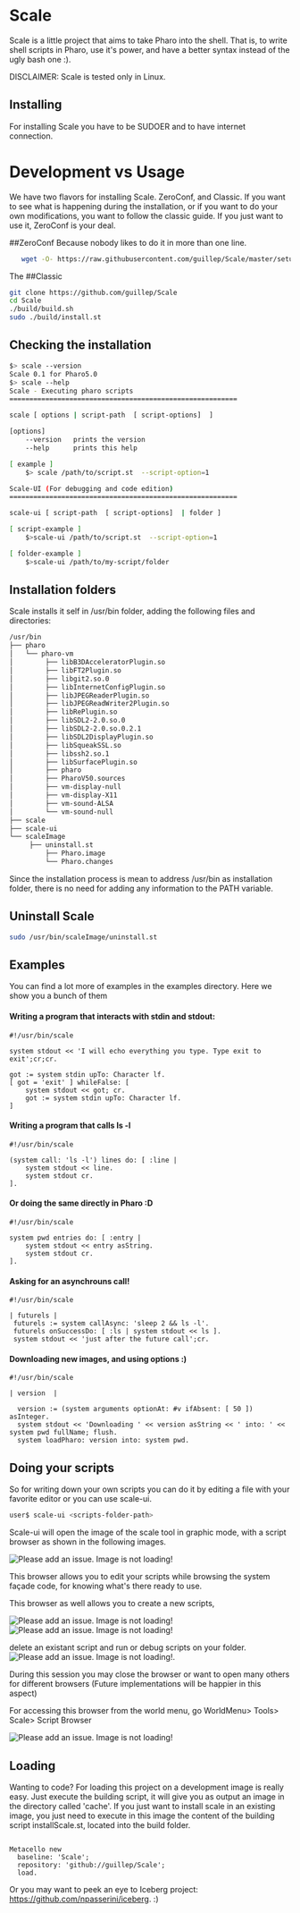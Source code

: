 Scale
=====

Scale is a little project that aims to take Pharo into the shell. That is, to write shell scripts in Pharo, use it's power, and have a better syntax instead of the ugly bash one :).


DISCLAIMER: Scale is tested only in Linux. 


Installing
----------

For installing Scale you have to be SUDOER and to have internet connection. 



# Development vs Usage

  We have two flavors for installing Scale. ZeroConf, and Classic. 
  If you want to see what is happening during the installation, or if you want to do your own modifications, you want to follow the classic guide. 
  If you just want to use it, ZeroConf is your deal. 
  

##ZeroConf 
 Because nobody likes to do it in more than one line. 
```bash
   wget -O- https://raw.githubusercontent.com/guillep/Scale/master/setupScale.sh | sudo bash
 ```
  The 
##Classic 


```bash
git clone https://github.com/guillep/Scale
cd Scale
./build/build.sh
sudo ./build/install.st
```


## Checking the installation 

```bash
$> scale --version
Scale 0.1 for Pharo5.0
$> scale --help
Scale - Executing pharo scripts
=========================================================

scale [ options | script-path  [ script-options]  ] 

[options] 
	--version	prints the version
	--help		prints this help 

[ example ] 
	$> scale /path/to/script.st  --script-option=1

Scale-UI (For debugging and code edition)
=========================================================

scale-ui [ script-path  [ script-options]  | folder ] 

[ script-example ] 
	$>scale-ui /path/to/script.st  --script-option=1

[ folder-example ]
	$>scale-ui /path/to/my-script/folder 
```



## Installation folders

Scale installs it self in /usr/bin folder, adding the following files and directories: 

```bash
/usr/bin
├── pharo
│   └── pharo-vm
│        ├── libB3DAcceleratorPlugin.so
│        ├── libFT2Plugin.so
│        ├── libgit2.so.0
│        ├── libInternetConfigPlugin.so
│        ├── libJPEGReaderPlugin.so
│        ├── libJPEGReadWriter2Plugin.so
│        ├── libRePlugin.so
│        ├── libSDL2-2.0.so.0
│        ├── libSDL2-2.0.so.0.2.1
│        ├── libSDL2DisplayPlugin.so
│        ├── libSqueakSSL.so
│        ├── libssh2.so.1
│        ├── libSurfacePlugin.so
│        ├── pharo
│        ├── PharoV50.sources
│        ├── vm-display-null
│        ├── vm-display-X11
│        ├── vm-sound-ALSA
│        └── vm-sound-null
├── scale
├── scale-ui
└── scaleImage
	 ├── uninstall.st
         ├── Pharo.image
         └── Pharo.changes

```

Since the installation process is mean to address /usr/bin as installation folder, there is no need for adding any information to the PATH variable.


## Uninstall Scale 
```bash
sudo /usr/bin/scaleImage/uninstall.st
```




Examples
-------

You can find a lot more of examples in the examples directory. Here we show you a bunch of them


#### Writing a program that interacts with stdin and stdout:

```smalltalk
#!/usr/bin/scale

system stdout << 'I will echo everything you type. Type exit to exit';cr;cr.

got := system stdin upTo: Character lf.
[ got = 'exit' ] whileFalse: [
	system stdout << got; cr.
	got := system stdin upTo: Character lf.
]
```

#### Writing a program that calls ls -l

```smalltalk
#!/usr/bin/scale

(system call: 'ls -l') lines do: [ :line |
	system stdout << line.
	system stdout cr.
].
```

#### Or doing the same directly in Pharo :D

```smalltalk
#!/usr/bin/scale

system pwd entries do: [ :entry |
	system stdout << entry asString.
	system stdout cr.
].
```


#### Asking for an asynchrouns call! 

```smalltalk
#!/usr/bin/scale

| futurels |
 futurels := system callAsync: 'sleep 2 && ls -l'.
 futurels onSuccessDo: [ :ls | system stdout << ls ].
 system stdout << 'just after the future call';cr.

```



#### Downloading new images, and using options :) 

```smalltalk
#!/usr/bin/scale

| version  |
	
  version := (system arguments optionAt: #v ifAbsent: [ 50 ]) asInteger.
  system stdout << 'Downloading ' << version asString << ' into: ' << system pwd fullName; flush.
  system loadPharo: version into: system pwd.

```

Doing your scripts
------------------

So for writing down your own scripts you can do it by editing a file with your favorite editor or you can use scale-ui. 
```bash
user$ scale-ui <scripts-folder-path>
```

Scale-ui will open the image of the scale tool in graphic mode, with a script browser as shown in the following images. 

![Please add an issue. Image is not loading!][image-browser]

This browser allows you to edit your scripts while browsing the system façade code, for knowing what's there ready to use. 

This browser as well allows you to create a new scripts,

![Please add an issue. Image is not loading!][image-create]
![Please add an issue. Image is not loading!][image-created]

delete an existant script and run or debug scripts on your folder. 
![Please add an issue. Image is not loading!][image-debug].

During this session you may close the browser or want to open many others for different browsers (Future implementations will be happier in this aspect)

For accessing this browser from the world menu, go WorldMenu> Tools> Scale> Script Browser

![Please add an issue. Image is not loading!][image-menu]



Loading
-------

Wanting to code? 
   For loading this project on a development image is really easy. Just execute the building script, it will give you as output an image in the directory called 'cache'. 
   If you just want to install scale in an existing image, you just need to execute in this image the content of the building script installScale.st, located into the build folder. 


```smalltalk

Metacello new
  baseline: 'Scale';
  repository: 'github://guillep/Scale';
  load.

```

Or you may want to peek an eye to Iceberg project: https://github.com/npasserini/iceberg. :) 





[image-browser]: https://github.com/guillep/Scale/raw/master/images/image1.png "Browser1"
[image-debug]: https://github.com/guillep/Scale/raw/master/images/image2.png "Debugger"
[image-create]: https://github.com/guillep/Scale/raw/master/images/image3.png "Filecreate"
[image-created]: https://github.com/guillep/Scale/raw/master/images/image4.png "Filecreated"
[image-menu]: https://github.com/guillep/Scale/raw/master/images/image5.png "Menu"



